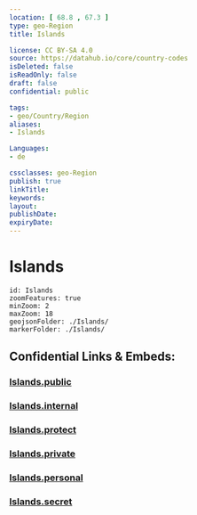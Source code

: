 ```yaml
---
location: [ 68.8 , 67.3 ] 
type: geo-Region
title: Islands

license: CC BY-SA 4.0
source: https://datahub.io/core/country-codes
isDeleted: false
isReadOnly: false
draft: false
confidential: public

tags:
- geo/Country/Region
aliases:
- Islands

Languages:
- de

cssclasses: geo-Region
publish: true
linkTitle: 
keywords: 
layout: 
publishDate: 
expiryDate: 
---
```


# Islands

```leaflet
id: Islands
zoomFeatures: true 
minZoom: 2 
maxZoom: 18
geojsonFolder: ./Islands/
markerFolder: ./Islands/
```


## Confidential Links & Embeds: 

### [Islands.public](/_public/\Earth\Continent\Europe\Europe~East\RussiaIslands.public.md) 

### [Islands.internal](/_internal/\Earth\Continent\Europe\Europe~East\RussiaIslands.internal.md) 

### [Islands.protect](/_protect/\Earth\Continent\Europe\Europe~East\RussiaIslands.protect.md) 

### [Islands.private](/_private/\Earth\Continent\Europe\Europe~East\RussiaIslands.private.md) 

### [Islands.personal](/_personal/\Earth\Continent\Europe\Europe~East\RussiaIslands.personal.md) 

### [Islands.secret](/_secret/\Earth\Continent\Europe\Europe~East\RussiaIslands.secret.md)


